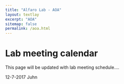 ```yaml
---
title: "Alfaro Lab - AOA"
layout: textlay
excerpt: "AOA"
sitemap: false
permalink: /aoa.html
---
```


# Lab meeting calendar

This page will be updated with lab meeting schedule....

12-7-2017 Juhn

<!-- 05.09.2017 Aarts

19.09.2017 Allan

17.10.2017 Oosterkamp

31.10.2017 Aarts

14.11.2017 Allan

28.11.2017 Oosterkamp

12.12.2017 Aarts -->



<!-- ## old dates

24-Jan-17 --

7-Feb-17 Allan

21-Feb-17 Oosterkamp

7-Mar-17 Aarts 

21-Mar-17 Allan

4-Apr-17 Oosterkamp

18-Apr-17 Aarts

2-May-17 Allan

16-May-17 Oosterkamp

30-May-17 Aarts




31-Aug-16	Allan

14-Sep-16	Aarts

28-Sep-16	Oosterkamp

12-Oct-16	Allan

26-Oct-16	Aarts

9-Nov-16	Oosterkamp

23-Nov-16	Allan

7-Dec-16	Aarts

21-Dec-16	Oosterkamp -->